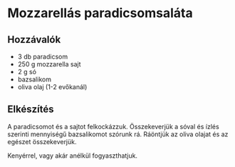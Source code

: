 # Mozzarellás paradicsomsaláta

## Hozzávalók

 * 3 db paradicsom
 * 250 g mozzarella sajt
 * 2 g só
 * bazsalikom
 * oliva olaj (1-2 evőkanál)

## Elkészítés

A paradicsomot és a sajtot felkockázzuk. Összekeverjük a sóval és ízlés szerinti mennyiségű bazsalikomot szórunk rá. Ráöntjük az oliva olajat és az egészet összekeverjük.

Kenyérrel, vagy akár anélkül fogyaszthatjuk.
